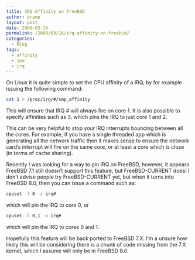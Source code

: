 ```yaml
---
title: IRQ Affinity on FreeBSD
author: bramp
layout: post
date: 2009-03-16
permalink: /2009/03/16/irq-affinity-on-freebsd/
categories:
  - Blog
tags:
  - affinity
  - cpu
  - irq
---
```

On Linux it is quite simple to set the CPU affinity of a IRQ, by for example issuing the following command:

```bash
cat 1 > /proc/irq/#/smp_affinity
```

This will ensure that IRQ # will always fire on core 1. It is also possible to specify affinities such as 3, which pins the IRQ to just core 1 and 2.

This can be very helpful to stop your IRQ interrupts bouncing between all the cores. For example, if you have a single threaded app which is generating all the network traffic then it makes sense to ensure the network card&#8217;s interrupt will fire on the same core, or at least a core which is close (in terms of cache sharing).

Recently I was looking for a way to pin IRQ on FreeBSD, however, it appears FreeBSD 7.1 still doesn&#8217;t support this feature, but FreeBSD-CURRENT does! I don&#8217;t advise people try FreeBSD-CURRENT yet, but when it turns into FreeBSD 8.0, then you can issue a command such as:

```bash
cpuset -l 0 -x irq#
```

which will pin the IRQ to core 0, or

```bash
cpuset -l 0,1 -x irq#
```

which will pin the IRQ to cores 0 and 1.

Hopefully this feature will be back ported to FreeBSD 7.X. I&#8217;m a unsure how likely this will be considering there is a chunk of code missing from the 7.X kernel, which I assume will only be in FreeBSD 8.0.